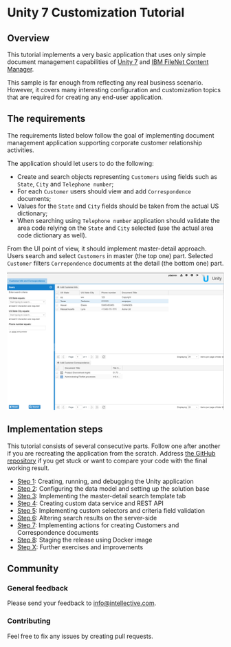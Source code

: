 # Unity 7 Customization Tutorial

## Overview
This tutorial implements a very basic application that uses only simple document management capabilities of 
[Unity 7](https://www.intellective.com/unity) and
[IBM FileNet Content Manager](https://www.ibm.com/products/filenet-content-manager).

This sample is far enough from reflecting any real business scenario. However, it covers many interesting 
configuration and customization topics that are required for creating any end-user application.

## The requirements
The requirements listed below follow the goal of implementing document management application supporting
corporate customer relationship activities.

The application should let users to do the following:

* Create and search objects representing `Customers` using fields such as `State`, `City` and `Telephone number`;
* For each `Customer` users should view and add `Correspondence` documents;
* Values for the `State` and `City` fields should be taken from the actual US dictionary;
* When searching using `Telephone number` application should validate the area code relying on the `State` and `City`
selected (use the actual area code dictionary as well).

From the UI point of view, it should implement master-detail approach. Users search and select `Customers` in master
(the top one) part. Selected `Customer` filters `Correpondence` documents at the detail (the bottom one) part.

![Screenshot - the final result](./images/screenshot-final-result.png)

## Implementation steps
This tutorial consists of several consecutive parts.
Follow one after another if you are recreating the application from the scratch.
Address [the GitHub repository](https://github.com/intellective-oss/u7-samples-crm-app) if you get stuck or want to compare your code with the final working result.

* [Step 1](./step1-creating-project.md): Creating, running, and debugging the Unity application
* [Step 2](./step2-solution-base.md): Configuring the data model and setting up the solution base
* [Step 3](./step3-implementing-master-detail.md): Implementing the master-detail search template tab
* [Step 4](./step4-creating-data-service.md): Creating custom data service and REST API
* [Step 5](./step5-selectors-and-validation.md): Implementing custom selectors and criteria field validation
* [Step 6](./step6-altering-search-result.md): Altering search results on the server-side
* [Step 7](./step7-custom-actions.md): Implementing actions for creating Customers and Correspondence documents
* [Step 8](./step8-staging-the-release.md): Staging the release using Docker image
* [Step X](./stepX-further-exercises.md): Further exercises and improvements

## Community
### General feedback
Please send your feedback to [info@intellective.com](mailto:info@intellective.com).
### Contributing
Feel free to fix any issues by creating pull requests.